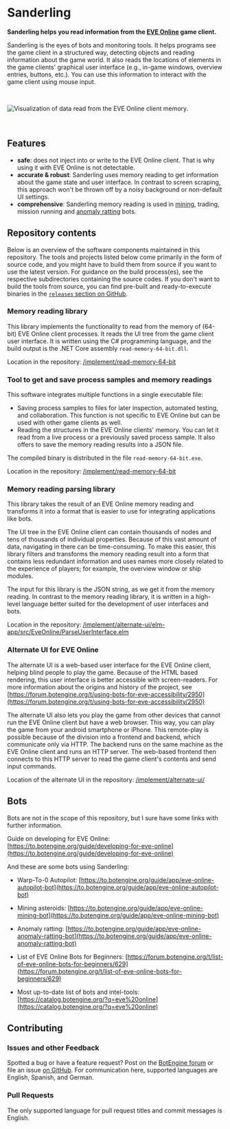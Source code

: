 # Sanderling

**Sanderling helps you read information from the [EVE Online](https://www.eveonline.com) game client.**

Sanderling is the eyes of bots and monitoring tools. It helps programs see the game client in a structured way, detecting objects and reading information about the game world. It also reads the locations of elements in the game clients' graphical user interface (e.g., in-game windows, overview entries, buttons, etc.). You can use this information to interact with the game client using mouse input.

<br>

![Visualization of data read from the EVE Online client memory.](guide/image/2015-12-13.uitree.extract.png)

<br>

## Features

+ **safe**: does not inject into or write to the EVE Online client. That is why using it with EVE Online is not detectable.
+ **accurate & robust**: Sanderling uses memory reading to get information about the game state and user interface. In contrast to screen scraping, this approach won't be thrown off by a noisy background or non-default UI settings.
+ **comprehensive**: Sanderling memory reading is used in [mining](https://github.com/Viir/bots/blob/master/guide/eve-online/how-to-automate-mining-asteroids-in-eve-online.md), trading, mission running and [anomaly ratting](https://github.com/botengine-de/A-Bot) bots.

## Repository contents

Below is an overview of the software components maintained in this repository. The tools and projects listed below come primarily in the form of source code, and you might have to build them from source if you want to use the latest version. For guidance on the build process(es), see the respective subdirectories containing the source codes.
If you don't want to build the tools from source, you can find pre-built and ready-to-execute binaries in the [`releases` section on GitHub](https://github.com/Arcitectus/Sanderling/releases).

### Memory reading library

This library implements the functionality to read from the memory of (64-bit) EVE Online client processes. It reads the UI tree from the game client user interface. It is written using the C# programming language, and the build output is the .NET Core assembly `read-memory-64-bit.dll`.

Location in the repository: [/implement/read-memory-64-bit](/implement/read-memory-64-bit)

### Tool to get and save process samples and memory readings

This software integrates multiple functions in a single executable file:

+ Saving process samples to files for later inspection, automated testing, and collaboration. This function is not specific to EVE Online but can be used with other game clients as well.
+ Reading the structures in the EVE Online clients' memory. You can let it read from a live process or a previously saved process sample. It also offers to save the memory reading results into a JSON file.

The compiled binary is distributed in the file `read-memory-64-bit.exe`.

Location in the repository: [/implement/read-memory-64-bit](/implement/read-memory-64-bit)

### Memory reading parsing library

This library takes the result of an EVE Online memory reading and transforms it into a format that is easier to use for integrating applications like bots.

The UI tree in the EVE Online client can contain thousands of nodes and tens of thousands of individual properties. Because of this vast amount of data, navigating in there can be time-consuming. To make this easier, this library filters and transforms the memory reading result into a form that contains less redundant information and uses names more closely related to the experience of players; for example, the overview window or ship modules.

The input for this library is the JSON string, as we get it from the memory reading. In contrast to the memory reading library, it is written in a high-level language better suited for the development of user interfaces and bots.

Location in the repository: [/implement/alternate-ui/elm-app/src/EveOnline/ParseUserInterface.elm](/implement/alternate-ui/elm-app/src/EveOnline/ParseUserInterface.elm)

### Alternate UI for EVE Online

The alternate UI is a web-based user interface for the EVE Online client, helping blind people to play the game. Because of the HTML based rendering, this user interface is better accessible with screen-readers. For more information about the origins and history of the project, see [https://forum.botengine.org/t/using-bots-for-eve-accessibility/2950](https://forum.botengine.org/t/using-bots-for-eve-accessibility/2950)

The alternate UI also lets you play the game from other devices that cannot run the EVE Online client but have a web browser. This way, you can play the game from your android smartphone or iPhone. This remote-play is possible because of the division into a frontend and backend, which communicate only via HTTP. The backend runs on the same machine as the EVE Online client and runs an HTTP server. The web-based frontend then connects to this HTTP server to read the game client's contents and send input commands.

Location of the alternate UI in the repository: [/implement/alternate-ui/](/implement/alternate-ui/)

## Bots

Bots are not in the scope of this repository, but I sure have some links with further information.

Guide on developing for EVE Online: [https://to.botengine.org/guide/developing-for-eve-online](https://to.botengine.org/guide/developing-for-eve-online)

And these are some bots using Sanderling:

+ Warp-To-0 Autopilot: [https://to.botengine.org/guide/app/eve-online-autopilot-bot](https://to.botengine.org/guide/app/eve-online-autopilot-bot)

+ Mining asteroids: [https://to.botengine.org/guide/app/eve-online-mining-bot](https://to.botengine.org/guide/app/eve-online-mining-bot)

+ Anomaly ratting: [https://to.botengine.org/guide/app/eve-online-anomaly-ratting-bot](https://to.botengine.org/guide/app/eve-online-anomaly-ratting-bot)

+ List of EVE Online Bots for Beginners: [https://forum.botengine.org/t/list-of-eve-online-bots-for-beginners/629](https://forum.botengine.org/t/list-of-eve-online-bots-for-beginners/629)

+ Most up-to-date list of bots and intel-tools: [https://catalog.botengine.org/?q=eve%20online](https://catalog.botengine.org/?q=eve%20online)

## Contributing

### Issues and other Feedback

Spotted a bug or have a feature request? Post on the [BotEngine forum](https://forum.botengine.org) or file an issue [on GitHub](https://github.com/Arcitectus/Sanderling/issues).
For communication here, supported languages are English, Spanish, and German.


### Pull Requests

The only supported language for pull request titles and commit messages is English.

